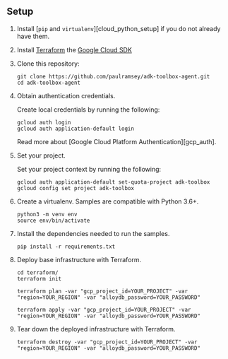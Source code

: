 ## Setup

1. Install [`pip` and `virtualenv`][cloud_python_setup] if you do not already have them.

1. Install [Terraform](https://developer.hashicorp.com/terraform/tutorials/aws-get-started/install-cli) the [Google Cloud SDK](https://cloud.google.com/sdk/docs/install)

1. Clone this repository:

    ```
    git clone https://github.com/paulramsey/adk-toolbox-agent.git
    cd adk-toolbox-agent
    ```

1. Obtain authentication credentials.

    Create local credentials by running the following:

    ```
    gcloud auth login
    gcloud auth application-default login
    ```

    Read more about [Google Cloud Platform Authentication][gcp_auth].

1. Set your project.

    Set your project context by running the following:

    ```
    gcloud auth application-default set-quota-project adk-toolbox
    gcloud config set project adk-toolbox
    ```

1. Create a virtualenv. Samples are compatible with Python 3.6+.

    ```
    python3 -m venv env
    source env/bin/activate
    ```

1. Install the dependencies needed to run the samples.

    ```
    pip install -r requirements.txt
    ```

1. Deploy base infrastructure with Terraform.

    ```
    cd terraform/
    terraform init
    ```

    ```
    terraform plan -var "gcp_project_id=YOUR_PROJECT" -var "region=YOUR_REGION" -var "alloydb_password=YOUR_PASSWORD"
    ```

    ```
    terraform apply -var "gcp_project_id=YOUR_PROJECT" -var "region=YOUR_REGION" -var "alloydb_password=YOUR_PASSWORD"
    ```

1. Tear down the deployed infrastructure with Terraform.

    ```
    terraform destroy -var "gcp_project_id=YOUR_PROJECT" -var "region=YOUR_REGION" -var "alloydb_password=YOUR_PASSWORD"
    ```